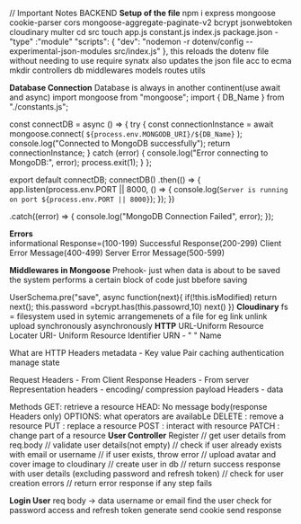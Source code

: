 // Important Notes BACKEND 
**Setup of the file**
npm i express mongoose cookie-parser cors mongoose-aggregate-paginate-v2 bcrypt jsonwebtoken
cloudinary multer
cd src 
touch app.js constant.js index.js
package.json - "type" :"module"
"scripts": {
    "dev": "nodemon -r dotenv/config --experimental-json-modules src/index.js"
  },
  this reloads the dotenv file without needing to use require synatx also updates the json file acc to ecma
mkdir controllers db middlewares models routes utils 

**Database Connection**
Database is always in another continent(use await and async)
import mongoose from "mongoose";
import { DB_Name } from "./constants.js";

const connectDB = async () => {
  try {
    const connectionInstance = await mongoose.connect(
      `${process.env.MONGODB_URI}/${DB_Name}`
    );
    console.log("Connected to MongoDB successfully");
    return connectionInstance;
  } catch (error) {
    console.log("Error connecting to MongoDB:", error);
    process.exit(1);
  }
};

export default connectDB;
connectDB()
  .then(() => {
    app.listen(process.env.PORT || 8000, () => {
      console.log(`Server is running on port ${process.env.PORT || 8000}`);
    });
  })

  .catch((error) => {
    console.log("MongoDB Connection Failed", error);
  });

**Errors**  
informational Response=(100-199)
Successful Response(200-299)
Client Error Message(400-499)
Server Error Message(500-599)

**Middlewares in Mongoose**
Prehook- just when data is about to be saved the system performs a certain block of code just bbefore saving

UserSchema.pre("save", async function(next){
  if(!this.isModified) return next();
  this.password =bcrypt.has(this.passowrd,10)
  next()
})
**Cloudinary**
fs = filesystem used in sytemic arrangemenets of a file for eg link unlink upload synchronously asynchronously 
**HTTP**
URL-Uniform Resource Locater
URI- Uniform Resource Identifier 
URN - " " Name

What are HTTP Headers 
metadata - Key value Pair
caching authentication manage state

Request Headers - From Client
Response Headers - From server
Representation headers - encoding/ compression
payload Headers - data

Methods
GET: retrieve a resource
HEAD: No message body(response Headers only)
OPTIONS: what operators are availabLe
DELETE : remove a resource
PUT : replace a resource
POST : interact with resource
PATCH : change part of a resource
**User Controller**
Register
  // get user details from req.body
  // validate user details(not empty)
  // check if user already exists with email or username
  // if user exists, throw error
  // upload avatar and cover image to cloudinary
  // create user in db
  // return success response with user details (excluding password and refresh token)
  // check for user creation errors
  // return error response if any step fails

**Login User**
req body -> data
username or email
find the user
check for password
access and refresh token generate
send cookie
send response